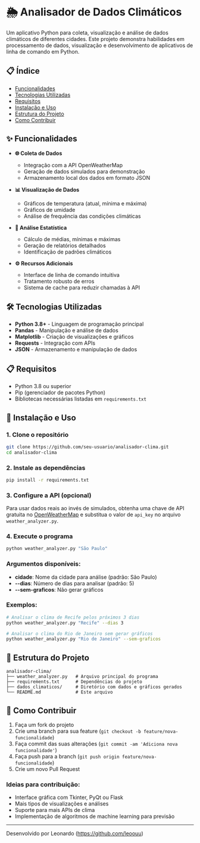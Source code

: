 # 🌦️ Analisador de Dados Climáticos

Um aplicativo Python para coleta, visualização e análise de dados climáticos de diferentes cidades. Este projeto demonstra habilidades em processamento de dados, visualização e desenvolvimento de aplicativos de linha de comando em Python.

## 📋 Índice

- [Funcionalidades](#-funcionalidades)
- [Tecnologias Utilizadas](#-tecnologias-utilizadas)
- [Requisitos](#-requisitos)
- [Instalação e Uso](#-instalação-e-uso)
- [Estrutura do Projeto](#-estrutura-do-projeto)
- [Como Contribuir](#-como-contribuir)

## ✨ Funcionalidades

- **🌐 Coleta de Dados**
  - Integração com a API OpenWeatherMap
  - Geração de dados simulados para demonstração
  - Armazenamento local dos dados em formato JSON

- **📊 Visualização de Dados**
  - Gráficos de temperatura (atual, mínima e máxima)
  - Gráficos de umidade
  - Análise de frequência das condições climáticas

- **📝 Análise Estatística**
  - Cálculo de médias, mínimas e máximas
  - Geração de relatórios detalhados
  - Identificação de padrões climáticos

- **⚙️ Recursos Adicionais**
  - Interface de linha de comando intuitiva
  - Tratamento robusto de erros
  - Sistema de cache para reduzir chamadas à API


## 🛠️ Tecnologias Utilizadas

- **Python 3.8+** - Linguagem de programação principal
- **Pandas** - Manipulação e análise de dados
- **Matplotlib** - Criação de visualizações e gráficos
- **Requests** - Integração com APIs
- **JSON** - Armazenamento e manipulação de dados

## 📋 Requisitos

- Python 3.8 ou superior
- Pip (gerenciador de pacotes Python)
- Bibliotecas necessárias listadas em `requirements.txt`

## 🚀 Instalação e Uso

### 1. Clone o repositório
```bash
git clone https://github.com/seu-usuario/analisador-clima.git
cd analisador-clima
```

### 2. Instale as dependências
```bash
pip install -r requirements.txt
```

### 3. Configure a API (opcional)
Para usar dados reais ao invés de simulados, obtenha uma chave de API gratuita no [OpenWeatherMap](https://openweathermap.org/api) e substitua o valor de `api_key` no arquivo `weather_analyzer.py`.

### 4. Execute o programa
```bash
python weather_analyzer.py "São Paulo"
```

### Argumentos disponíveis:
- **cidade**: Nome da cidade para análise (padrão: São Paulo)
- **--dias**: Número de dias para analisar (padrão: 5)
- **--sem-graficos**: Não gerar gráficos

### Exemplos:
```bash
# Analisar o clima de Recife pelos próximos 3 dias
python weather_analyzer.py "Recife" --dias 3

# Analisar o clima do Rio de Janeiro sem gerar gráficos
python weather_analyzer.py "Rio de Janeiro" --sem-graficos
```

## 📁 Estrutura do Projeto

```
analisador-clima/
├── weather_analyzer.py   # Arquivo principal do programa
├── requirements.txt      # Dependências do projeto
├── dados_climaticos/     # Diretório com dados e gráficos gerados
└── README.md             # Este arquivo
```

## 📝 Como Contribuir

1. Faça um fork do projeto
2. Crie uma branch para sua feature (`git checkout -b feature/nova-funcionalidade`)
3. Faça commit das suas alterações (`git commit -am 'Adiciona nova funcionalidade'`)
4. Faça push para a branch (`git push origin feature/nova-funcionalidade`)
5. Crie um novo Pull Request

### Ideias para contribuição:
- Interface gráfica com Tkinter, PyQt ou Flask
- Mais tipos de visualizações e análises
- Suporte para mais APIs de clima
- Implementação de algoritmos de machine learning para previsão


---

Desenvolvido por Leonardo (https://github.com/leoouu)
